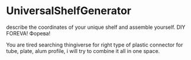 # UniversalShelfGenerator

describe the coordinates of your unique shelf and assemble yourself. DIY FOREVA! Форева!

You are tired searching thingiverse for right type of plastic connector for tube, plate, alum profile, i will try to combine it all in one space.

